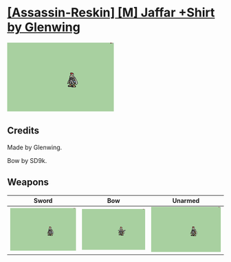 # [\[Assassin-Reskin\] \[M\] Jaffar +Shirt by Glenwing](./)

<img src="./1.%20Sword/Sword_000.png" alt="[Assassin-Reskin] [M] Jaffar +Shirt by Glenwing standing" />

## Credits

Made by Glenwing. 

Bow by SD9k.

## Weapons


|Sword |Bow |Unarmed |
|  :---: | :---: | :---: |
| <img alt="Sword animation" src="./1.%20Sword/Sword.gif" /> | <img alt="Bow animation" src="./5.%20Bow/Bow.gif" /> | <img alt="Unarmed animation" src="./8.%20Unarmed/Unarmed.gif" /> |
